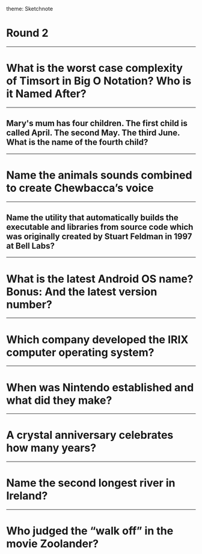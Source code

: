theme: Sketchnote

# Round 2

---

# What is the worst case complexity of Timsort in Big O Notation? Who is it Named After?

---

## Mary's mum has four children. The first child is called April. The second May. The third June. What is the name of the fourth child?

---

# Name the animals sounds combined to create Chewbacca’s voice

---

## Name the utility that automatically builds the executable and libraries from source code which was originally created by Stuart Feldman in 1997 at Bell Labs?

---

# What is the latest Android OS name? Bonus: And the latest version number?

---

# Which company developed the IRIX computer operating system?

---

# When was Nintendo established and what did they make?

---

# A crystal anniversary celebrates how many years?

---

# Name the second longest river in Ireland?

---

# Who judged the “walk off” in the movie Zoolander?



